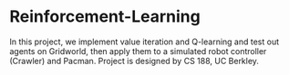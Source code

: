 # Reinforcement-Learning
In this project, we implement value iteration and Q-learning and test out agents on Gridworld, then apply them to a simulated robot controller (Crawler) and Pacman. Project is designed by CS 188, UC Berkley.

